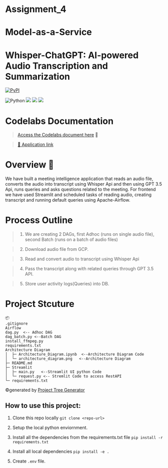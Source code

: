 # Assignment_4

#  Model-as-a-Service

# Whisper-ChatGPT: AI-powered Audio Transcription and Summarization
[![PyPI](https://img.shields.io/pypi/pyversions/locust.svg)](https://pypi.org/project/locust/)



![Python](https://img.shields.io/badge/python-3670A0?style=for-the-badge&logo=python&logoColor=ffdd54)
![](https://img.shields.io/badge/Google_Cloud-4285F4?style=for-the-badge&logo=google-cloud&logoColor=white)
![](https://img.shields.io/badge/GitHub_Actions-2088FF?style=for-the-badge&logo=github-actions&logoColor=white)
![](https://img.shields.io/badge/Streamlit-FF4B4B?style=for-the-badge&logo=Streamlit&logoColor=white)


# Codelabs Documentation

>[Access the Codelabs document here](https://codelabs-preview.appspot.com/?file_id=1SEi8ikIKdam7rGkrpgA9t3GV4huxh9iXrSGEPVBKiS8#2) 🚀 <br>

> [🚀 Application link](https://bigdataia-spring2023-team-10-assignment-4-streamlitmain-v28b4d.streamlit.app/) <br>




# Overview 📝

We have built a meeting intelligence application that reads an audio file, converts the audio into transcript using Whisper Api and then using GPT 3.5 Api, runs queries and asks questions related to the meeting. For frontend we have used Streamlit and scheduled tasks of reading audio, creating transcript and running default queries using Apache-Airflow.


# Process Outline

>1. We are creating 2 DAGs, first Adhoc (runs on single audio file), second Batch (runs on a batch of audio files)

>2. Download audio file from GCP.

>3. Read and convert audio to transcript using Whisper Api

>4. Pass the transcript along with related queries through GPT 3.5 API.

>5. Store user activity logs(Queries) into DB.





# Project Stcuture 




```
📦 
.gitignore
Airflow
dag.py  <-- Adhoc DAG 
dag_batch.py <--Batch DAG
install_ffmpeg.py
requirements.txt
Architecture Diagram
│  ├─ Architecture_Diagram.ipynb  <--Architecture Diagram Code
│  └─ architecture_diagram.png   <--Architecture Diagram 
├─ README.md
├─ Streamlit
│  ├─ main.py   <--Streamlit UI python Code
│  └─ request.py <-- Stremlit Code to access RestAPI
└─ requirements.txt
```
©generated by [Project Tree Generator](https://woochanleee.github.io/project-tree-generator)







## How to use  this project:


1. Clone this repo locally `git clone <repo-url>`

2. Setup the local python enviornment.

3. Install all the dependencies from the requirements.txt file
`pip install -r requirements.txt`

4. Install all local dependencies 
`pip install -e .`

5. Create `.env` file.













